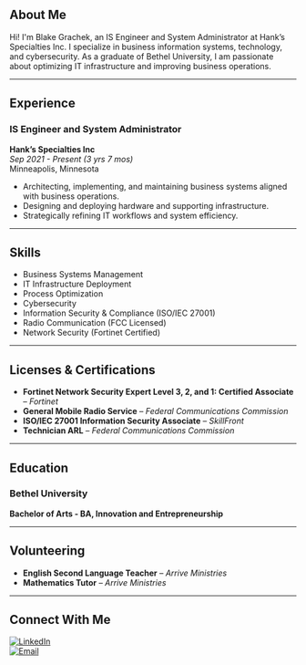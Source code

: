 ## About Me
Hi! I'm Blake Grachek, an IS Engineer and System Administrator at Hank’s Specialties Inc. I specialize in business information systems, technology, and cybersecurity. As a graduate of Bethel University, I am passionate about optimizing IT infrastructure and improving business operations.

---

## Experience
### IS Engineer and System Administrator  
**Hank’s Specialties Inc**  
*Sep 2021 - Present (3 yrs 7 mos)*  
Minneapolis, Minnesota  
- Architecting, implementing, and maintaining business systems aligned with business operations.  
- Designing and deploying hardware and supporting infrastructure.  
- Strategically refining IT workflows and system efficiency.  

---

## Skills
- Business Systems Management  
- IT Infrastructure Deployment  
- Process Optimization  
- Cybersecurity  
- Information Security & Compliance (ISO/IEC 27001)  
- Radio Communication (FCC Licensed)  
- Network Security (Fortinet Certified)  

---

## Licenses & Certifications
- **Fortinet Network Security Expert Level 3, 2, and 1: Certified Associate** – *Fortinet*  
- **General Mobile Radio Service** – *Federal Communications Commission*  
- **ISO/IEC 27001 Information Security Associate** – *SkillFront*  
- **Technician ARL** – *Federal Communications Commission*  

---

## Education
### Bethel University  
**Bachelor of Arts - BA, Innovation and Entrepreneurship**  

---

## Volunteering
- **English Second Language Teacher** – *Arrive Ministries*  
- **Mathematics Tutor** – *Arrive Ministries*  

---

## Connect With Me
[![LinkedIn](https://img.shields.io/badge/LinkedIn-0A66C2?style=for-the-badge&logo=linkedin&logoColor=white)](https://www.linkedin.com/in/blakegrachek/)  
[![Email](https://img.shields.io/badge/Email-D14836?style=for-the-badge&logo=gmail&logoColor=white)](mailto:b.m.grachek@gmail.com)  

